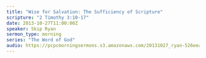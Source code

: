 ```yaml
---
title: "Wise for Salvation: The Sufficiency of Scripture"
scripture: "2 Timothy 3:10-17"
date: 2013-10-27T11:00:00Z
speaker: Skip Ryan
sermon_type: morning
series: "The Word of God"
audio: https://pcpcmorningsermons.s3.amazonaws.com/20131027_ryan-526eea238a4ab.mp3 
---
```



